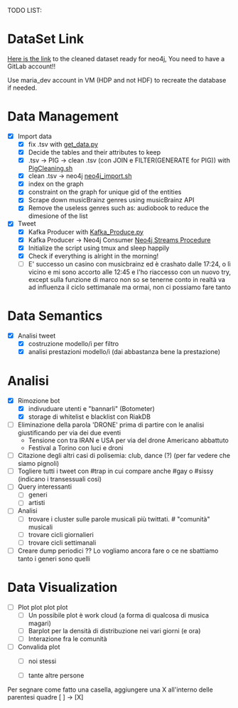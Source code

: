 TODO LIST:

# DataSet Link
[Here is the link](https://gitlab.com/pkasela/the-data) to the cleaned dataset
ready for neo4j, You need to have a GitLab account!!

Use maria_dev account in VM (HDP and not HDF) to recreate the database if needed.

# Data Management
- [x] Import data
  - [x] fix .tsv with [get_data.py](https://github.com/pkasela/Sound-of-Data/blob/master/musicbrainz%20data/Data_Cleaning/get_data.py)
  - [x] Decide the tables and their attributes to keep
  - [x] .tsv -> PIG -> clean .tsv (con JOIN e FILTER(GENERATE for PIG)) with [PigCleaning.sh](https://github.com/pkasela/Sound-of-Data/blob/master/musicbrainz%20data/Data_Cleaning/PigCleaning.sh)
  - [x] clean .tsv -> neo4j [neo4j_import.sh](https://github.com/pkasela/Sound-of-Data/blob/master/musicbrainz_data/Data_Cleaning/neo4j_import.sh)
  - [x] index on the graph
  - [x] constraint on the graph for unique gid of the entities
  - [x] Scrape down musicBrainz genres using musicBrainz API
  - [x] Remove the useless genres such as: audiobook to reduce the dimesione of the list
- [x] Tweet
  - [x] Kafka Producer with [Kafka_Produce.py](https://github.com/pkasela/Sound-of-Data/blob/master/Neo4j%20%26%20kafka/Kafka_Producer.py)
  - [x] Kafka Producer -> Neo4j Consumer [Neo4j Streams Procedure](https://github.com/pkasela/Sound-of-Data/blob/master/Neo4j%20%26%20kafka/Neo4j%20Streams%20Consume%20Tutorial.txt)
  - [x] Initialize the script using tmux and sleep happily
  - [x] Check if everything is alright in the morning!
  - [ ] E' successo un casino con musicbrainz ed è crashato dalle 17:24, o lì vicino e mi sono accorto alle 12:45 e l'ho riaccesso con un nuovo try, except sulla funzione di marco non so se tenerne conto in realtà va ad influenza il ciclo settimanale ma ormai, non ci possiamo fare tanto

# Data Semantics
- [x] Analisi tweet
  - [x] costruzione modello/i per filtro 
  - [x] analisi prestazioni modello/i (dai abbastanza bene la prestazione)

# Analisi
- [x] Rimozione bot
  - [x] indivuduare utenti e "bannarli" (Botometer)
  - [x] storage di whitelist e blacklist con RiakDB
- [ ] Eliminazione della parola 'DRONE' prima di partire con le analisi giustificando per via dei due eventi
   - Tensione con tra IRAN e USA per via del drone Americano abbattuto
   - Festival a Torino con luci e droni
- [ ] Citazione degli altri casi di polisemia: club, dance (?) (per far vedere che siamo pignoli)
- [ ] Togliere tutti i tweet con #trap in cui compare anche #gay o #sissy (indicano i transessuali così)
- [ ] Query interessanti
  - [ ] generi
  - [ ] artisti
- [ ] Analisi
  - [ ] trovare i cluster sulle parole musicali più twittati.    #    "comunità" musicali
  - [ ] trovare cicli giornalieri
  - [ ] trovare cicli settimanali
- [ ] Creare dump periodici ?? Lo vogliamo ancora fare o ce ne sbattiamo tanto i generi sono quelli

# Data Visualization
- [ ] Plot plot plot plot
  - [ ] Un possibile plot è work cloud (a forma di qualcosa di musica magari)
  - [ ] Barplot per la densità di distribuzione nei vari giorni (e ora)
  - [ ] Interazione fra le comunità
- [ ] Convalida plot
  - [ ] noi stessi
  - [ ] tante altre persone
  
  
Per segnare come fatto una casella, aggiungere una X all'interno delle parentesi quadre [ ] -> [X]

